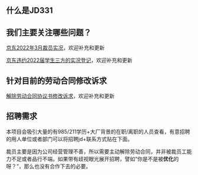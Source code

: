 ## 什么是JD331



## 我们主要关注哪些问题？
[京东2022年3月裁员实况](https://github.com/JD331/JD331/blob/main/%E4%BA%AC%E4%B8%9C2022%E5%B9%B43%E6%9C%88%E8%A3%81%E5%91%98%E5%AE%9E%E5%86%B5.md)，欢迎补充和更新

[京东违约2022届学生三方的实况登记](https://github.com/JD331/JD331/blob/main/%E4%BA%AC%E4%B8%9C%E8%BF%9D%E7%BA%A62022%E5%B1%8A%E6%A0%A1%E6%8B%9B%E7%94%9F%E4%B8%89%E6%96%B9%E7%9A%84%E5%AE%9E%E5%86%B5.md)，欢迎补充和更新

## 针对目前的劳动合同修改诉求

[解除劳动合同协议书修改诉求](https://github.com/JD331/JD331/blob/main/%E3%80%8A%E8%A7%A3%E9%99%A4%E5%8A%B3%E5%8A%A8%E5%90%88%E5%90%8C%E5%8D%8F%E8%AE%AE%E4%B9%A6%E3%80%8B%E4%BF%AE%E6%94%B9%E8%AF%89%E6%B1%82.md)，欢迎补充和更新



## 招聘需求

本项目会吸引大量的有985/211学历+大厂背景的在职/离职的人员查看，有意招聘的用人单位或者部门可以将招聘jd+联系方式贴在下面。

裁员主要是因为公司经营管理不善，所以需要主动解除劳动合同，并非被裁员工能力不足或者品行不端。如果带有歧视眼光展开招聘，譬如“你是不是被**优化**的呀？”，那么也没有合作下去的必要。

















<!--
**JD331/JD331** is a ✨ _special_ ✨ repository because its `README.md` (this file) appears on your GitHub profile.

Here are some ideas to get you started:

- 🔭 I’m currently working on ...
- 🌱 I’m currently learning ...
- 👯 I’m looking to collaborate on ...
- 🤔 I’m looking for help with ...
- 💬 Ask me about ...
- 📫 How to reach me: ...
- 😄 Pronouns: ...
- ⚡ Fun fact: ...
-->

